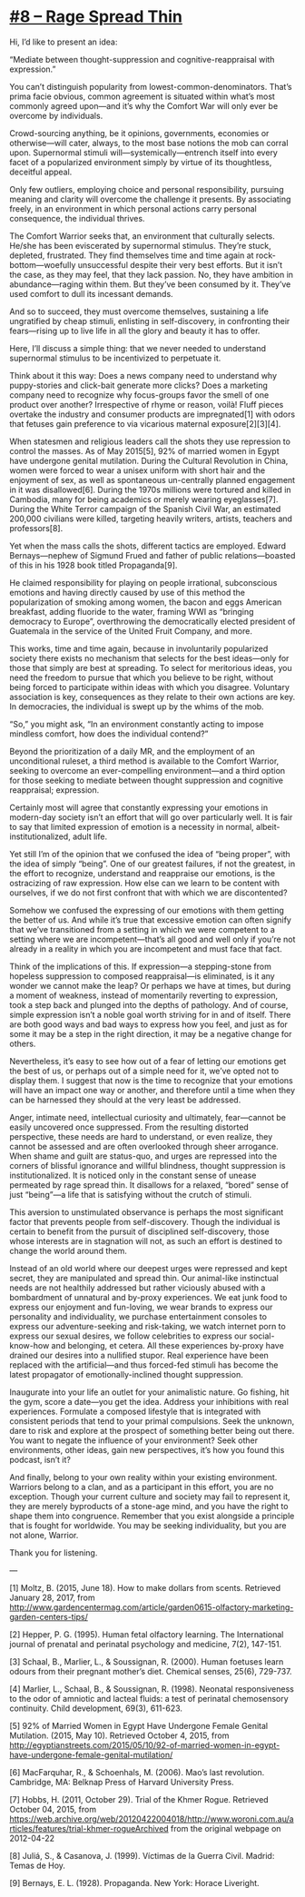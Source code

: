 # [#8 – Rage Spread Thin](http://www.comfortwar.com/8-rage-spread-thin/)


Hi, I’d like to present an idea:

“Mediate between thought-suppression and cognitive-reappraisal with expression.”                     

 

You can’t distinguish popularity from lowest-common-denominators. That’s prima facie obvious, common agreement is situated within what’s most commonly agreed upon—and it’s why the Comfort War will only ever be overcome by individuals.

Crowd-sourcing anything, be it opinions, governments, economies or otherwise—will cater, always, to the most base notions the mob can corral upon. Supernormal stimuli will—systemically—entrench itself into every facet of a popularized environment simply by virtue of its thoughtless, deceitful appeal.

Only few outliers, employing choice and personal responsibility, pursuing meaning and clarity will overcome the challenge it presents. By associating freely, in an environment in which personal actions carry personal consequence, the individual thrives.

 

 

The Comfort Warrior seeks that, an environment that culturally selects. He/she has been eviscerated by supernormal stimulus. They’re stuck, depleted, frustrated. They find themselves time and time again at rock-bottom—woefully unsuccessful despite their very best efforts. But it isn’t the case, as they may feel, that they lack passion. No, they have ambition in abundance—raging within them. But they’ve been consumed by it. They’ve used comfort to dull its incessant demands.

And so to succeed, they must overcome themselves, sustaining a life ungratified by cheap stimuli, enlisting in self-discovery, in confronting their fears—rising up to live life in all the glory and beauty it has to offer.

 

 

Here, I’ll discuss a simple thing: that we never needed to understand supernormal stimulus to be incentivized to perpetuate it.

Think about it this way: Does a news company need to understand why puppy-stories and click-bait generate more clicks? Does a marketing company need to recognize why focus-groups favor the smell of one product over another? Irrespective of rhyme or reason, voilà! Fluff pieces overtake the industry and consumer products are impregnated[1] with odors that fetuses gain preference to via vicarious maternal exposure[2][3][4].

 

When statesmen and religious leaders call the shots they use repression to control the masses. As of May 2015[5], 92% of married women in Egypt have undergone genital mutilation. During the Cultural Revolution in China, women were forced to wear a unisex uniform with short hair and the enjoyment of sex, as well as spontaneous un-centrally planned engagement in it was disallowed[6]. During the 1970s millions were tortured and killed in Cambodia, many for being academics or merely wearing eyeglasses[7]. During the White Terror campaign of the Spanish Civil War, an estimated 200,000 civilians were killed, targeting heavily writers, artists, teachers and professors[8].

Yet when the mass calls the shots, different tactics are employed. Edward Bernays—nephew of Sigmund Frued and father of public relations—boasted of this in his 1928 book titled Propaganda[9].

He claimed responsibility for playing on people irrational, subconscious emotions and having directly caused by use of this method the popularization of smoking among women, the bacon and eggs American breakfast, adding fluoride to the water, framing WWI as “bringing democracy to Europe”, overthrowing the democratically elected president of Guatemala in the service of the United Fruit Company, and more.

This works, time and time again, because in involuntarily popularized society there exists no mechanism that selects for the best ideas—only for those that simply are best at spreading. To select for meritorious ideas, you need the freedom to pursue that which you believe to be right, without being forced to participate within ideas with which you disagree. Voluntary association is key, consequences as they relate to their own actions are key. In democracies, the individual is swept up by the whims of the mob.

 

“So,” you might ask, “In an environment constantly acting to impose mindless comfort, how does the individual contend?”

Beyond the prioritization of a daily MR, and the employment of an unconditional ruleset, a third method is available to the Comfort Warrior, seeking to overcome an ever-compelling environment—and a third option for those seeking to mediate between thought suppression and cognitive reappraisal; expression.

 

Certainly most will agree that constantly expressing your emotions in modern-day society isn’t an effort that will go over particularly well. It is fair to say that limited expression of emotion is a necessity in normal, albeit-institutionalized, adult life.

Yet still I’m of the opinion that we confused the idea of “being proper”, with the idea of simply “being”. One of our greatest failures, if not the greatest, in the effort to recognize, understand and reappraise our emotions, is the ostracizing of raw expression. How else can we learn to be content with ourselves, if we do not first confront that with which we are discontented?

Somehow we confused the expressing of our emotions with them getting the better of us. And while it’s true that excessive emotion can often signify that we’ve transitioned from a setting in which we were competent to a setting where we are incompetent—that’s all good and well only if you’re not already in a reality in which you are incompetent and must face that fact.

Think of the implications of this. If expression—a stepping-stone from hopeless suppression to composed reappraisal—is eliminated, is it any wonder we cannot make the leap? Or perhaps we have at times, but during a moment of weakness, instead of momentarily reverting to expression, took a step back and plunged into the depths of pathology. And of course, simple expression isn’t a noble goal worth striving for in and of itself. There are both good ways and bad ways to express how you feel, and just as for some it may be a step in the right direction, it may be a negative change for others.

Nevertheless, it’s easy to see how out of a fear of letting our emotions get the best of us, or perhaps out of a simple need for it, we’ve opted not to display them. I suggest that now is the time to recognize that your emotions will have an impact one way or another, and therefore until a time when they can be harnessed they should at the very least be addressed.

 

 

Anger, intimate need, intellectual curiosity and ultimately, fear—cannot be easily uncovered once suppressed. From the resulting distorted perspective, these needs are hard to understand, or even realize, they cannot be assessed and are often overlooked through sheer arrogance. When shame and guilt are status-quo, and urges are repressed into the corners of blissful ignorance and willful blindness, thought suppression is institutionalized. It is noticed only in the constant sense of unease permeated by rage spread thin. It disallows for a relaxed, “bored” sense of just “being”—a life that is satisfying without the crutch of stimuli.

This aversion to unstimulated observance is perhaps the most significant factor that prevents people from self-discovery. Though the individual is certain to benefit from the pursuit of disciplined self-discovery, those whose interests are in stagnation will not, as such an effort is destined to change the world around them.

Instead of an old world where our deepest urges were repressed and kept secret, they are manipulated and spread thin. Our animal-like instinctual needs are not healthily addressed but rather viciously abused with a bombardment of unnatural and by-proxy experiences. We eat junk food to express our enjoyment and fun-loving, we wear brands to express our personality and individuality, we purchase entertainment consoles to express our adventure-seeking and risk-taking, we watch internet porn to express our sexual desires, we follow celebrities to express our social-know-how and belonging, et cetera. All these experiences by-proxy have drained our desires into a nullified stupor. Real experience have been replaced with the artificial—and thus forced-fed stimuli has become the latest propagator of emotionally-inclined thought suppression.

Inaugurate into your life an outlet for your animalistic nature. Go fishing, hit the gym, score a date—you get the idea. Address your inhibitions with real experiences. Formulate a composed lifestyle that is integrated with consistent periods that tend to your primal compulsions. Seek the unknown, dare to risk and explore at the prospect of something better being out there. You want to negate the influence of your environment? Seek other environments, other ideas, gain new perspectives, it’s how you found this podcast, isn’t it?

 

And finally, belong to your own reality within your existing environment. Warriors belong to a clan, and as a participant in this effort, you are no exception. Though your current culture and society may fail to represent it, they are merely byproducts of a stone-age mind, and you have the right to shape them into congruence. Remember that you exist alongside a principle that is fought for worldwide. You may be seeking individuality, but you are not alone, Warrior.

 

 

 

Thank you for listening.

 

 

—

[1]          Moltz, B. (2015, June 18). How to make dollars from scents. Retrieved January 28, 2017, from http://www.gardencentermag.com/article/garden0615-olfactory-marketing-garden-centers-tips/

[2]          Hepper, P. G. (1995). Human fetal olfactory learning. The International journal of prenatal and perinatal psychology and medicine, 7(2), 147-151.

[3]          Schaal, B., Marlier, L., & Soussignan, R. (2000). Human foetuses learn odours from their pregnant mother’s diet. Chemical senses, 25(6), 729-737.

[4]      Marlier, L., Schaal, B., & Soussignan, R. (1998). Neonatal responsiveness to the odor of amniotic and lacteal fluids: a test of perinatal chemosensory continuity. Child development, 69(3), 611-623.

[5]          92% of Married Women in Egypt Have Undergone Female Genital Mutilation. (2015, May 10). Retrieved October 4, 2015, from http://egyptianstreets.com/2015/05/10/92-of-married-women-in-egypt-have-undergone-female-genital-mutilation/

[6] MacFarquhar, R., & Schoenhals, M. (2006). Mao’s last revolution. Cambridge, MA: Belknap Press of Harvard University Press.

[7] Hobbs, H. (2011, October 29). Trial of the Khmer Rogue. Retrieved October 04, 2015, from https://web.archive.org/web/20120422004018/http://www.woroni.com.au/articles/features/trial-khmer-rogueArchived from the original webpage on 2012-04-22

[8] Juliá, S., & Casanova, J. (1999). Víctimas de la Guerra Civil. Madrid: Temas de Hoy.

[9] Bernays, E. L. (1928). Propaganda. New York: Horace Liveright.
